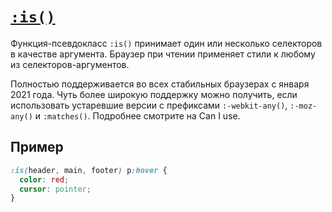 # [`:is()`](../index.md)

Функция-псевдокласс `:is()` принимает один или несколько селекторов в качестве аргумента. Браузер при чтении применяет стили к любому из селекторов-аргументов.

Полностью поддерживается во всех стабильных браузерах с января 2021 года. Чуть более широкую поддержку можно получить, если использовать устаревшие версии с префиксами `:-webkit-any()`, `:-moz-any()` и `:matches()`. Подробнее смотрите на Can I use.

## Пример

```css
:is(header, main, footer) p:hover {
  color: red;
  cursor: pointer;
}
```
